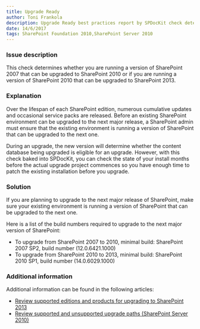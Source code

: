 ```yaml
---
title: Upgrade Ready
author: Toni Frankola
description: Upgrade Ready best practices report by SPDocKit check determines whether you are running a version of SharePoint 2007 that can be upgraded to SharePoint 2010 or if you are running a version of SharePoint 2010 that can be upgraded to SharePoint 2013. 
date: 14/6/2017
tags: SharePoint Foundation 2010,SharePoint Server 2010
---
```

### Issue description

This check determines whether you are running a version of SharePoint 2007 that can be upgraded to SharePoint 2010 or if you are running a version of SharePoint 2010 that can be upgraded to SharePoint 2013. 

### Explanation

Over the lifespan of each SharePoint edition, numerous cumulative updates and occasional service packs are released. Before an existing SharePoint environment can be upgraded to the next major release, a SharePoint admin must ensure that the existing environment is running a version of SharePoint that can be upgraded to the next one.

During an upgrade, the new version will determine whether the content database being upgraded is eligible for an upgrade. However, with this check baked into SPDocKit, you can check the state of your install months before the actual upgrade project commences so you have enough time to patch the existing installation before you upgrade.

### Solution

If you are planning to upgrade to the next major release of SharePoint, make sure your existing environment is running a version of SharePoint that can be upgraded to the next one.

Here is a list of the build numbers required to upgrade to the next major version of SharePoint:

* To upgrade from SharePoint 2007 to 2010, minimal build: SharePoint 2007 SP2, build number (12.0.6421.1000)
* To upgrade from SharePoint 2010 to 2013, minimal build: SharePoint 2010 SP1, build number (14.0.6029.1000)

### Additional information

Additional information can be found in the following articles:

* [Review supported editions and products for upgrading to SharePoint 2013](https://technet.microsoft.com/en-us/library/cc262747.aspx)
* <a href="https://technet.microsoft.com/en-us/library/cc262747(v=office.14).aspx">Review supported and unsupported upgrade paths (SharePoint Server 2010)</a>

